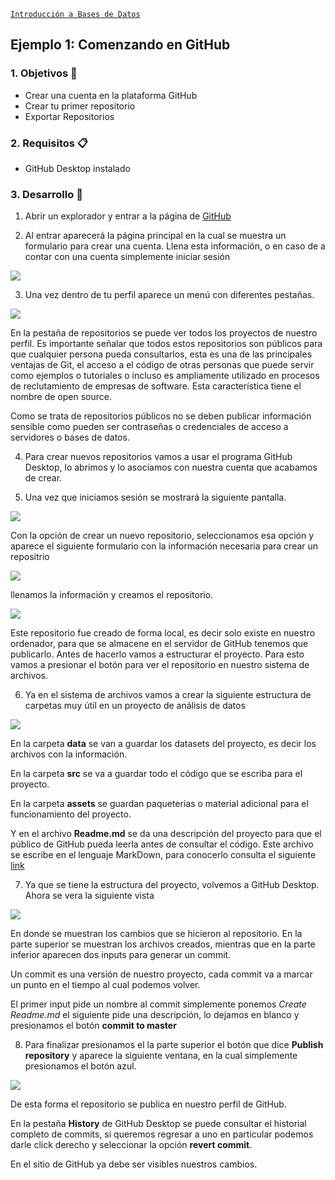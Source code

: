 [`Introducción a Bases de Datos`](../../Readme.md) 

## Ejemplo 1: Comenzando en GitHub

### 1. Objetivos :dart:
- Crear una cuenta en la plataforma GitHub
- Crear tu primer repositorio
- Exportar Repositorios


### 2. Requisitos :clipboard:
- GitHub Desktop instalado

### 3. Desarrollo :rocket:

1.  Abrir un explorador y entrar a la página de [GitHub](https://www.github.com)

2. Al entrar aparecerá la página principal en la cual se muestra un formulario para crear una cuenta. Llena esta información, o en caso de a contar con una cuenta simplemente iniciar sesión

![](img/singup.png)

3. Una vez dentro de tu perfil aparece un menú con diferentes pestañas.

![](img/menu.png)

En la pestaña de repositorios se puede ver todos los proyectos de nuestro perfil. Es importante señalar que todos estos repositorios son públicos para que cualquier persona pueda consultarlos, esta es una de las principales ventajas de Git, el acceso a el código de otras personas que puede servir como ejemplos o tutoriales o incluso es ampliamente utilizado en procesos de reclutamiento de empresas de software. Esta característica tiene el nombre de open source. 


Como se trata de repositorios públicos no se deben publicar información sensible como pueden ser contraseñas o credenciales de acceso a servidores o bases de datos.

4. Para crear nuevos repositorios vamos a usar el programa GitHub Desktop, lo abrimos y lo asociamos con nuestra cuenta que acabamos de crear.

5. Una vez que iniciamos sesión se mostrará la siguiente pantalla.

![](img/desk.png)

Con la opción de crear un nuevo repositorio, seleccionamos esa opción y aparece el siguiente formulario con la información necesaria para crear un repositrio

![](img/newrepo.png)

llenamos la información y creamos el repositorio.

![](img/repo.png)

Este repositorio fue creado de forma local, es decir solo existe en nuestro ordenador, para que se almacene en el servidor de GitHub tenemos que publicarlo. Antes de hacerlo vamos a estructurar el proyecto. Para esto vamos a presionar el botón para ver el repositorio en nuestro sistema de archivos.

6. Ya en el sistema de archivos vamos a crear la siguiente estructura de carpetas muy útil en un proyecto de análisis de datos

![](img/estructura.png)

En la carpeta __data__ se van a guardar los datasets del proyecto, es decir los archivos con la información. 

En la carpeta __src__ se va a guardar todo el código que se escriba para el proyecto.

En la carpeta __assets__ se guardan paqueterias o material adicional para el funcionamiento del proyecto. 

Y en el archivo __Readme.md__ se da una descripción del proyecto para que el público de GitHub pueda leerla antes de consultar el código. Este archivo se escribe en el lenguaje MarkDown, para conocerlo consulta el siguiente [link](https://github.com/adam-p/markdown-here/wiki/Markdown-Cheatsheet)

7. Ya que se tiene la estructura del proyecto, volvemos a GitHub Desktop. Ahora se vera la siguiente vista

![](img/precommit.png)

En donde se muestran los cambios que se hicieron al repositorio. En la parte superior se muestran los archivos creados, mientras que en la parte inferior aparecen dos inputs para generar un commit. 

Un commit es una versión de nuestro proyecto, cada commit va a marcar un punto en el tiempo al cual podemos volver. 

El primer input pide un nombre al commit simplemente ponemos _Create Readme.md_ el siguiente pide una descripción, lo dejamos en blanco y presionamos el botón __commit to master__ 

8. Para finalizar presionamos el la parte superior el botón que dice __Publish repository__ y aparece la siguiente ventana, en la cual simplemente presionamos el botón azul.

![](img/publish.png)

De esta forma el repositorio se publica en nuestro perfil de GitHub. 

En la pestaña __History__ de GitHub Desktop se puede consultar el historial completo de commits, si queremos regresar a uno en particular podemos darle click derecho y seleccionar la opción __revert commit__.

En el sitio de GitHub ya debe ser visibles nuestros cambios.


<br/>
  
